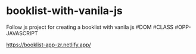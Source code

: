 # booklist-with-vanila-js
Follow js project for creating a booklist with vanila js #DOM #CLASS #OPP-JAVASCRIPT

https://booklist-app-zr.netlify.app/
